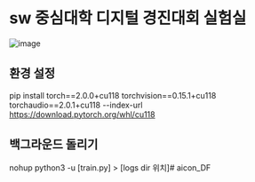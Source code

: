 # sw 중심대학 디지털 경진대회 실험실
![image](https://github.com/user-attachments/assets/0753b7f6-646e-48b1-9e51-3525e5ca1fe3)

## 환경 설정
pip install torch==2.0.0+cu118 torchvision==0.15.1+cu118 torchaudio==2.0.1+cu118 --index-url https://download.pytorch.org/whl/cu118

## 백그라운드 돌리기
nohup python3 -u [train.py] > [logs dir 위치]# aicon_DF
